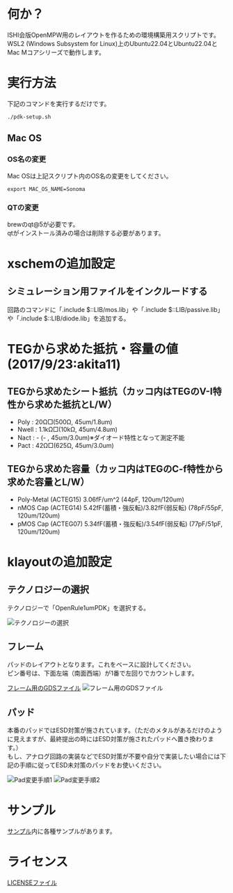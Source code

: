 # 何か？
ISHI会版OpenMPW用のレイアウトを作るための環境構築用スクリプトです。  
WSL2 (Windows Subsystem for Linux)上のUbuntu22.04とUbuntu22.04とMac Mコアシリーズで動作します。  

# 実行方法
下記のコマンドを実行するだけです。  

`./pdk-setup.sh`

## Mac OS
### OS名の変更
Mac OSは上記スクリプト内のOS名の変更をしてください。  

`export MAC_OS_NAME=Sonoma`

### QTの変更
brewのqt@5が必要です。  
qtがインストール済みの場合は削除する必要があります。  


# xschemの追加設定
## シミュレーション用ファイルをインクルードする
回路のコマンドに「.include $::LIB/mos.lib」や「.include $::LIB/passive.lib」や「.include $::LIB/diode.lib」を追加する。  

# TEGから求めた抵抗・容量の値(2017/9/23:akita11)

## TEGから求めたシート抵抗（カッコ内はTEGのV-I特性から求めた抵抗とL/W）
- Poly : 20Ω□(500Ω, 45um/1.8um)
- Nwell : 1.1kΩ□(10kΩ, 45um/4.8um)
- Nact : - (- , 45um/3.0um)※ダイオード特性となって測定不能
- Pact : 42Ω□(625Ω, 45um/3.0um)

## TEGから求めた容量（カッコ内はTEGのC-f特性から求めた容量とL/W）
- Poly-Metal (ACTEG15) 3.06fF/um^2 (44pF, 120um/120um)
- nMOS Cap (ACTEG14) 5.42fF(蓄積・強反転)/3.82fF(弱反転) (78pF/55pF, 120um/120um)
- pMOS Cap (ACTEG07) 5.34fF(蓄積・強反転)/3.54fF(弱反転) (77pF/51pF, 120um/120um)


# klayoutの追加設定
## テクノロジーの選択
テクノロジーで「OpenRule1umPDK」を選択する。

![テクノロジーの選択](./images/klayout_tech.png)

## フレーム
パッドのレイアウトとなります。これをベースに設計してください。  
ピン番号は、下面左端（南面西端）が1番で左回りでカウントします。  

[フレーム用のGDSファイル](./GDS/PTC06/top_frame.gds)
![フレーム用のGDSファイル](./images/pad_frame.png)

## パッド
本番のパッドではESD対策が施されています。（ただのメタルがあるだけのように見えますが、最終提出の時にはESD対策が施されたパッドへ置き換わります。）  
もし、アナログ回路の実装などでESD対策が不要や自分で実装したい場合には下記の手順に従ってESD未対策のパッドをお使いください。  


![Pad変更手順1](./images/pad_noesd_1.jpg)
![Pad変更手順2](./images/pad_noesd_2.jpg)


# サンプル
[サンプル](/samples)内に各種サンプルがあります。


# ライセンス
[LICENSEファイル](LICENSE)
